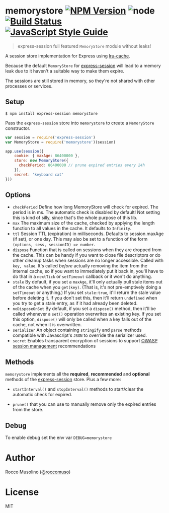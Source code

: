 # memorystore [![NPM Version](https://img.shields.io/npm/v/memorystore.svg)](https://www.npmjs.com/package/memorystore) ![node](https://img.shields.io/node/v/memorystore.svg) [![Build Status](https://travis-ci.org/roccomuso/memorystore.svg?branch=master)](https://travis-ci.org/roccomuso/memorystore) [![JavaScript Style Guide](https://img.shields.io/badge/code_style-standard-brightgreen.svg)](https://standardjs.com)

> express-session full featured `MemoryStore` module without leaks!

A session store implementation for Express using [lru-cache](https://github.com/isaacs/node-lru-cache).

Because the default `MemoryStore` for [express-session](https://github.com/expressjs/session) will lead to a memory leak due to it haven't a suitable way to make them expire.

The sessions are still stored in memory, so they're not shared with other processes or services.

## Setup

    $ npm install express-session memorystore

Pass the `express-session` store into `memorystore` to create a `MemoryStore` constructor.

```javascript
var session = require('express-session')
var MemoryStore = require('memorystore')(session)

app.use(session({
    cookie: { maxAge: 86400000 },
    store: new MemoryStore({
      checkPeriod: 86400000 // prune expired entries every 24h
    }),
    secret: 'keyboard cat'
}))
```

## Options

* `checkPeriod` Define how long MemoryStore will check for expired. The period is in ms. The automatic check is disabled by default! Not setting this is kind of silly, since that's the whole purpose of this lib.
* `max` The maximum size of the cache, checked by applying the length
  function to all values in the cache.  It defaults to `Infinity`.
* `ttl` Session TTL (expiration) in milliseconds. Defaults to session.maxAge (if set), or one day. This may also be set to a function of the form `(options, sess, sessionID) => number`.
* `dispose` Function that is called on sessions when they are dropped
  from the cache.  This can be handy if you want to close file
  descriptors or do other cleanup tasks when sessions are no longer
  accessible.  Called with `key, value`.  It's called *before*
  actually removing the item from the internal cache, so if you want
  to immediately put it back in, you'll have to do that in a
  `nextTick` or `setTimeout` callback or it won't do anything.
* `stale` By default, if you set a `maxAge`, it'll only actually pull
  stale items out of the cache when you `get(key)`.  (That is, it's
  not pre-emptively doing a `setTimeout` or anything.)  If you set
  `stale:true`, it'll return the stale value before deleting it.  If
  you don't set this, then it'll return `undefined` when you try to
  get a stale entry, as if it had already been deleted.
* `noDisposeOnSet` By default, if you set a `dispose()` method, then it'll be called whenever a `set()` operation overwrites an existing key. If you set this option, `dispose()` will only be called when a key falls out of the cache, not when it is overwritten.
* `serializer` An object containing `stringify` and `parse` methods compatible with Javascript's `JSON` to override the serializer used.
* `secret` Enables transparent encryption of sessions to support [OWASP session management](https://owasp.org/www-project-cheat-sheets/cheatsheets/Session_Management_Cheat_Sheet.html) recommendations

## Methods

`memorystore` implements all the **required**, **recommended** and **optional** methods of the [express-session](https://github.com/expressjs/session#session-store-implementation) store. Plus a few more:

- `startInterval()` and `stopInterval()` methods to start/clear the automatic check for expired.

- `prune()` that you can use to manually remove only the expired entries from the store.

## Debug

To enable debug set the env var `DEBUG=memorystore`

# Author

Rocco Musolino ([@roccomuso](https://twitter.com/roccomuso))

# License

MIT
